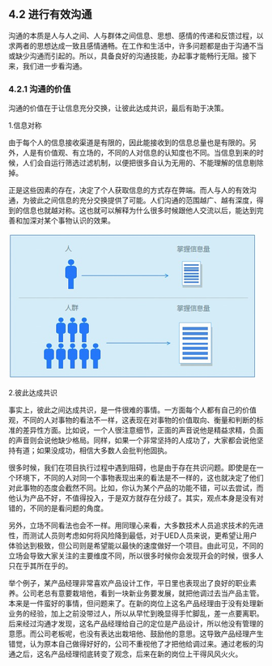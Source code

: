 ## 4.2 进行有效沟通

沟通的本质是人与人之间、人与群体之间信息、思想、感情的传递和反馈过程，以求两者的思想达成一致且感情通畅。在工作和生活中，许多问题都是由于沟通不当或缺少沟通而引起的。所以，具备良好的沟通技能，办起事才能畅行无阻。接下来，我们进一步看沟通。

### 4.2.1 沟通的价值

沟通的价值在于让信息充分交换，让彼此达成共识，最后有助于决策。

1.信息对称

由于每个人的信息接收渠道是有限的，因此能接收到的信息总量也是有限的。另外，人是有价值观、有立场的，不同的人对信息的认知度也不同。当信息到来的时候，人们会自运行筛选过滤机制，以便把很多自认为无用的、不能理解的信息剔除掉。

正是这些因素的存在，决定了个人获取信息的方式存在弊端。而人与人的有效沟通，为彼此之间信息的充分交换提供了可能。人们沟通的范围越广、越有深度，得到的信息也就越对称。这也就可以解释为什么很多时候跟他人交流以后，能达到完善和加深对某个事物认识的效果。

![](images/image02071_jpeg)

2.彼此达成共识

事实上，彼此之间达成共识，是一件很难的事情。一方面每个人都有自己的价值观，不同的人对事物的看法不一样，这表现在对事物的价值取向、衡量和判断的标准的差异性方面。比如说，一个人很注意细节，正面的声音说他是精益求精，负面的声音则会说他缺少格局。同样，如果一个非常坚持的人成功了，大家都会说他坚持有道；如果没成功，相信大多数人会批判他固执。

很多时候，我们在项目执行过程中遇到阻碍，也是由于存在共识问题。即使是在一个环境下，不同的人对同一个事物表现出来的看法是不一样的，这也就决定了他们对此事物的态度会截然不同。比如，你认为某个产品的功能不错，可以去尝试，而他认为产品不好，不值得投入，于是双方就存在分歧了。其实，观点本身是没有对错的，不同的是看问题的角度。

另外，立场不同看法也会不一样。用同理心来看，大多数技术人员追求技术的先进性，而测试人员则考虑如何将风险降到最低，对于UED人员来说，更希望让用户体验达到极致，但公司则是希望能以最快的速度做好一个项目。由此可见，不同的立场会导致大家关注的主要维度不同，所以很多时候你会发现开会的时候，很多人只在乎其所在乎的。

举个例子，某产品经理非常喜欢产品设计工作，平日里也表现出了良好的职业素养。公司老总有意要栽培他，看到一块新业务要发展，就把他调过去当产品主管。本来是一件蛮好的事情，但问题来了。在新的岗位上这名产品经理由于没有处理新业务的经验，加上之前没带过人，所以从早忙到晚显得手忙脚乱，差一点要离职。后来经过沟通才发现，这名产品经理给自己的定位是产品设计，所以他没有管理的意愿。而公司老板呢，也没有表达出栽培他、鼓励他的意思。这导致产品经理产生错觉，认为原本自己做得好好的，公司不重视他了才把他给调过来。通过老板的沟通之后，这名产品经理彻底转变了观念，后来在新的岗位上干得风风火火。
